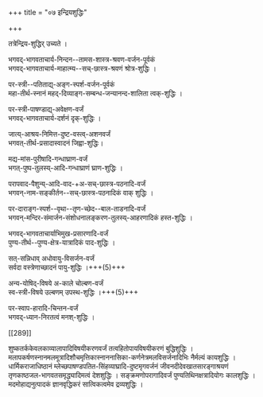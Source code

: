 +++
title = "०७ इन्द्रियशुद्धिः"

+++

तत्रेन्द्रिय-शुद्धिर् उच्यते ।  

भगवद्-भागवताचार्य-निन्दन--तामस-शास्त्र-श्रवण-वर्जन-पूर्वकं  
भगवद्-भागवताचार्य-माहात्म्य--सच्-छास्त्र-श्रवणं श्रोत्र-शुद्धिः । 

पर-स्त्री--पतिताद्य्-अङ्ग-स्पर्श-वर्जन-पूर्वकं  
महा-तीर्थ-स्नानं महद्-दिव्याङ्ग-सम्बन्ध-जन्यानन्द-शालिता त्वक्-शुद्धिः । 

पर-स्त्री-पाषण्डाद्य्-अवेक्षण-वर्जं  
भगवद्-भागवताचार्य-दर्शनं दृक्-शुद्धिः ।  

जात्य्-आश्रय-निमित्त-दुष्ट-वस्त्व्-अशनवर्जं  
भगवत्-तीर्थ-प्रसादास्वादनं जिह्वा-शुद्धिः।  

मद्य-मांस-पुरीषादि-गन्धाघ्राण-वर्जं  
भगत्-पुष्प-तुलस्य्-आदि-गन्धाघ्राणं घ्राण-शुद्धिः । 

परापवाद-पैशुन्य्-आदि-वाद-+अ-सच्-छास्त्र-पठनादि-वर्जं  
भगवन्-नाम-सङ्कीर्तन--सच्-छास्त्र-पठनादिकं वाक् शुद्धिः । 

पर-दाराङ्ग-स्पर्श--वृथा--तृण-च्छेद--बाल-ताडनादि-वर्जं  
भगवन्-मन्दिर-संमार्जन-संशोधनालङ्करण-तुलस्य्-आहरणादिकं हस्त-शुद्धिः । 

भगवद्-भागवताचार्याभिमुख-प्रसारणादि-वर्जं  
पुण्य-तीर्थ--पुण्य-क्षेत्र-यात्रादिकं पाद-शुद्धिः । 

सत्-सन्निधाव् अधोवायु-विसर्जन-वर्जं  
सर्वदा वस्त्रेणाच्छादनं पायु-शुद्धिः ।+++(5)+++ 

अन्य-योषिद्-विषये अ-काले चोल्बण-वर्जं  
स्व-स्त्री-विषये उल्बणम् उपस्थ-शुद्धिः ।+++(5)+++ 

पर-स्वाप-हारादि-चिन्तन-वर्जं  
भगवद्-ध्यान-निरतत्वं मनश्-शुद्धिः । 

[[289]]

शुष्कतर्ककेवलकाव्यालापादिविषयीकरणवर्जं तत्वहितोपायविषयीकरणं बुद्धिशुद्धिः । मलापकर्षणस्नानमलमूत्रादिशौचमृत्तिकास्नाननासिका-कर्णनेत्रमलविसर्जनादिभिः नैर्मल्यं कायशुद्धिः । धार्मिकराजाधिष्ठानं म्लेच्छपाषण्डपतित-सिंहव्याघ्रादि-दुष्टमृगवर्जनं जीवनदीदेवखातसारङ्गाश्रयणं तृणकाष्ठजल-भागवतसमृद्ध्यादिमत्वं देशशुद्धिः ।     सङ्क्रमणोपरागादिवर्जं पुण्यतिथिनक्षत्रादियोगः कालशुद्धिः । मदमोहाद्यनुत्पादकं ज्ञानवृद्धिकरं सात्विकत्वमेव द्रव्यशुद्धिः ।
